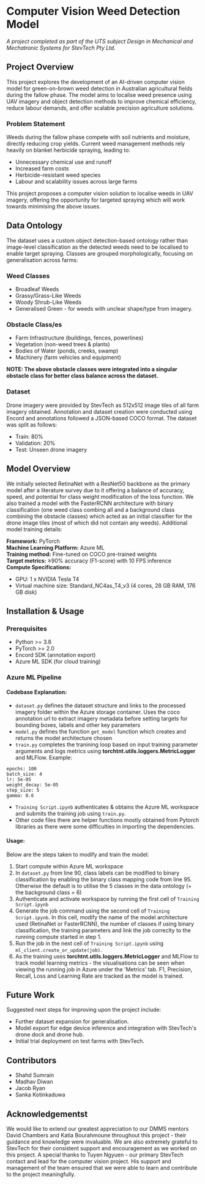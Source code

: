 # Computer Vision Weed Detection Model
_A project completed as part of the UTS subject Design in Mechanical and Mechatronic Systems for StevTech Pty Ltd._

## Project Overview
This project explores the development of an AI-driven computer vision model for green-on-brown weed detection in Australian agricultural fields during the fallow phase. The model aims to localise weed presence using UAV imagery and object detection methods to improve chemical efficiency, reduce labour demands, and offer scalable precision agriculture solutions.

### Problem Statement
Weeds during the fallow phase compete with soil nutrients and moisture, directly reducing crop yields.
Current weed management methods rely heavily on blanket herbicide spraying, leading to:
- Unnecessary chemical use and runoff
- Increased farm costs
- Herbicide-resistant weed species
- Labour and scalability issues across large farms

This project proposes a computer vision solution to localise weeds in UAV imagery, offering the opportunity for targeted spraying which will work towards minimising the above issues.

## Data Ontology
The dataset uses a custom object detection-based ontology rather than image-level classification as the detected weeds need to be localised to enable target spraying. Classes are grouped morphologically, focusing on generalisation across farms:

### Weed Classes
- Broadleaf Weeds
- Grassy/Grass-Like Weeds
- Woody Shrub-Like Weeds
- Generalised Green - for weeds with unclear shape/type from imagery.

### Obstacle Class/es
- Farm Infrastructure (buildings, fences, powerlines)
- Vegetation (non-weed trees & plants)
- Bodies of Water (ponds, creeks, swamp)
- Machinery (farm vehicles and equipment)

**NOTE: The above obstacle classes were integrated into a singular obstacle class for better class balance across the dataset.**

### Dataset
Drone imagery were provided by StevTech as 512x512 image tiles of all farm imagery obtained. Annotation and dataset creation were conducted using Encord and annotations followed a JSON-based COCO format. The dataset was split as follows:
- Train: 80%
- Validation: 20%
- Test: Unseen drone imagery

## Model Overview
We initially selected RetinaNet with a ResNet50 backbone as the primary model after a literature survey due to it offering a balance of accuracy, speed, and potential for class weight modification of the loss function. We also trained a model with the FasterRCNN architecture with binary classification (one weed class combing all and a background class combining the obstacle classes) which acted as an initial classifier for the drone image tiles (most of which did not contain any weeds). Additional model training details:

**Framework:** PyTorch\
**Machine Learning Platform:** Azure ML\
**Training method:** Fine-tuned on COCO pre-trained weights\
**Target metrics:** ≥90% accuracy (F1-score) with 10 FPS inference\
**Compute Specifications:**
- GPU: 1 x NVIDIA Tesla T4
- Virtual machine size: Standard_NC4as_T4_v3 (4 cores, 28 GB RAM, 176 GB disk)

## Installation & Usage

### Prerequisites
- Python >= 3.8
- PyTorch >= 2.0
- Encord SDK (annotation export)
- Azure ML SDK (for cloud training)

### Azure ML Pipeline

#### Codebase Explanation:
- `dataset.py` defines the dataset structure and links to the processed imagery folder within the Azure storage container. Uses the coco annotation url to extract imagery metadata before setting targets for bounding boxes, labels and other key parameters
- `model.py` defines the function `get_model` function which creates and returns the model architecture chosen
- `train.py` completes the tranining loop based on input training parameter arguments and logs metrics using **torchtnt.utils.loggers.MetricLogger** and MLFlow. Example:
```
epochs: 100
batch_size: 4
lr: 5e-05
weight_decay: 5e-05
step_size: 5
gamma: 0.6
```
- `Training Script.ipynb` authenticates & obtains the Azure ML workspace and submits the training job using `train.py`.
- Other code files there are helper functions mostly obtained from Pytorch libraries as there were some difficulties in importing the dependencies.

#### Usage:
Below are the steps taken to modify and train the model:
1. Start compute within Azure ML workspace
2. In `dataset.py` from line 90, class labels can be modified to binary classification by enabling the binary class mapping code from line 95. Otherwise the default is to utilise the 5 classes in the data ontology (+ the background class = 6)
3. Authenticate and activate workspace by running the first cell of `Training Script.ipynb`
4. Generate the job command using the second cell of `Training Script.ipynb`. In this cell, modify the name of the model architecture used (RetinaNet or FasterRCNN), the number of classes if using binary classification, the training parameters and link the job correclty to the running compute started in step 1.
5. Run the job in the next cell of `Training Script.ipynb` using `ml_client.create_or_update(job)`.
6. As the training uses **torchtnt.utils.loggers.MetricLogger** and MLFlow to track model learning metrics - the visualisations can be seen when viewing the running job in Azure under the 'Metrics' tab. F1, Precision, Recall, Loss and Learning Rate are tracked as the model is trained.

## Future Work
Suggested next steps for improving upon the project include:
- Further dataset expansion for generalisation.
- Model export for edge device inference and integration with StevTech's drone dock and drone hub.
- Initial trial deployment on test farms with StevTech.

## Contributors
- Shahd Sumrain
- Madhav Diwan
- Jacob Ryan
- Sanka Kotinkaduwa

## Acknowledgementst
We would like to extend our greatest appreciation to our DMMS mentors David Chambers and Katia Bourahmoune throughout this project - their guidance and knowledge were invaluable. We are also extremely grateful to StevTech for their consistent support and encouragement as we worked on this project. A special thanks to Tuyen Ngyuen - our primary StevTech contact and lead for the computer vision project. His support and management of the team ensured that we were able to learn and contribute to the project meaningfully.


 

